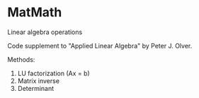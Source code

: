 # MatMath
Linear algebra operations

Code supplement to "Applied Linear Algebra" by Peter J. Olver.

Methods:
1. LU factorization (Ax = b)
2. Matrix inverse
3. Determinant
